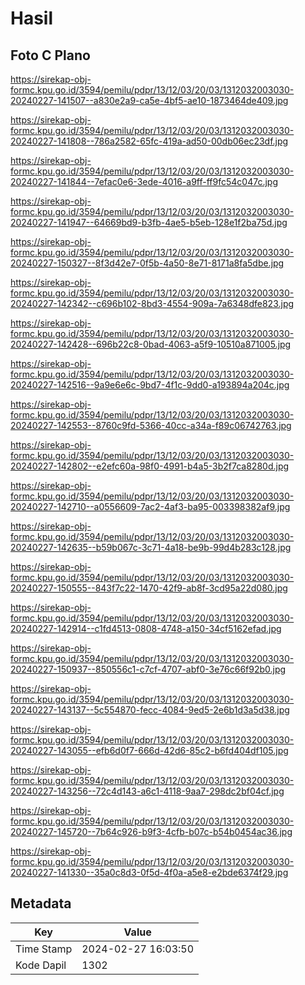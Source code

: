 # Hasil

## Foto C Plano

https://sirekap-obj-formc.kpu.go.id/3594/pemilu/pdpr/13/12/03/20/03/1312032003030-20240227-141507--a830e2a9-ca5e-4bf5-ae10-1873464de409.jpg

https://sirekap-obj-formc.kpu.go.id/3594/pemilu/pdpr/13/12/03/20/03/1312032003030-20240227-141808--786a2582-65fc-419a-ad50-00db06ec23df.jpg

https://sirekap-obj-formc.kpu.go.id/3594/pemilu/pdpr/13/12/03/20/03/1312032003030-20240227-141844--7efac0e6-3ede-4016-a9ff-ff9fc54c047c.jpg

https://sirekap-obj-formc.kpu.go.id/3594/pemilu/pdpr/13/12/03/20/03/1312032003030-20240227-141947--64669bd9-b3fb-4ae5-b5eb-128e1f2ba75d.jpg

https://sirekap-obj-formc.kpu.go.id/3594/pemilu/pdpr/13/12/03/20/03/1312032003030-20240227-150327--8f3d42e7-0f5b-4a50-8e71-8171a8fa5dbe.jpg

https://sirekap-obj-formc.kpu.go.id/3594/pemilu/pdpr/13/12/03/20/03/1312032003030-20240227-142342--c696b102-8bd3-4554-909a-7a6348dfe823.jpg

https://sirekap-obj-formc.kpu.go.id/3594/pemilu/pdpr/13/12/03/20/03/1312032003030-20240227-142428--696b22c8-0bad-4063-a5f9-10510a871005.jpg

https://sirekap-obj-formc.kpu.go.id/3594/pemilu/pdpr/13/12/03/20/03/1312032003030-20240227-142516--9a9e6e6c-9bd7-4f1c-9dd0-a193894a204c.jpg

https://sirekap-obj-formc.kpu.go.id/3594/pemilu/pdpr/13/12/03/20/03/1312032003030-20240227-142553--8760c9fd-5366-40cc-a34a-f89c06742763.jpg

https://sirekap-obj-formc.kpu.go.id/3594/pemilu/pdpr/13/12/03/20/03/1312032003030-20240227-142802--e2efc60a-98f0-4991-b4a5-3b2f7ca8280d.jpg

https://sirekap-obj-formc.kpu.go.id/3594/pemilu/pdpr/13/12/03/20/03/1312032003030-20240227-142710--a0556609-7ac2-4af3-ba95-003398382af9.jpg

https://sirekap-obj-formc.kpu.go.id/3594/pemilu/pdpr/13/12/03/20/03/1312032003030-20240227-142635--b59b067c-3c71-4a18-be9b-99d4b283c128.jpg

https://sirekap-obj-formc.kpu.go.id/3594/pemilu/pdpr/13/12/03/20/03/1312032003030-20240227-150555--843f7c22-1470-42f9-ab8f-3cd95a22d080.jpg

https://sirekap-obj-formc.kpu.go.id/3594/pemilu/pdpr/13/12/03/20/03/1312032003030-20240227-142914--c1fd4513-0808-4748-a150-34cf5162efad.jpg

https://sirekap-obj-formc.kpu.go.id/3594/pemilu/pdpr/13/12/03/20/03/1312032003030-20240227-150937--850556c1-c7cf-4707-abf0-3e76c66f92b0.jpg

https://sirekap-obj-formc.kpu.go.id/3594/pemilu/pdpr/13/12/03/20/03/1312032003030-20240227-143137--5c554870-fecc-4084-9ed5-2e6b1d3a5d38.jpg

https://sirekap-obj-formc.kpu.go.id/3594/pemilu/pdpr/13/12/03/20/03/1312032003030-20240227-143055--efb6d0f7-666d-42d6-85c2-b6fd404df105.jpg

https://sirekap-obj-formc.kpu.go.id/3594/pemilu/pdpr/13/12/03/20/03/1312032003030-20240227-143256--72c4d143-a6c1-4118-9aa7-298dc2bf04cf.jpg

https://sirekap-obj-formc.kpu.go.id/3594/pemilu/pdpr/13/12/03/20/03/1312032003030-20240227-145720--7b64c926-b9f3-4cfb-b07c-b54b0454ac36.jpg

https://sirekap-obj-formc.kpu.go.id/3594/pemilu/pdpr/13/12/03/20/03/1312032003030-20240227-141330--35a0c8d3-0f5d-4f0a-a5e8-e2bde6374f29.jpg


## Metadata

| Key        | Value               |
| ---------- | ------------------- |
| Time Stamp | 2024-02-27 16:03:50 |
| Kode Dapil | 1302                |



